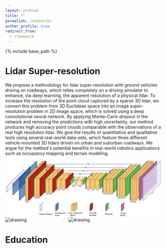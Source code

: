 ```yaml
---
layout: archive
title: ""
permalink: /research/
author_profile: true
redirect_from:
  - /research
---
```


{% include base_path %}

Lidar Super-resolution 
======
We propose a methodology for lidar super-resolution with ground vehicles driving on roadways, which relies completely on a driving simulator to enhance, via deep learning, the apparent resolution of a physical lidar. To increase the resolution of the point cloud captured by a sparse 3D lidar, we convert this problem from 3D Euclidean space into an image super-resolution problem in 2D image space, which is solved using a deep convolutional neural network. By applying Monte-Carlo dropout in the network and removing the predictions with high uncertainty, our method produces high accuracy point clouds comparable with the observations of a real high resolution lidar. We give the results of quantitative and qualitative tests using several real-world data-sets, which feature three different vehicle-mounted 3D lidars driven on urban and suburban roadways. We argue for the method's potential benefits in real-world robotics applications such as occupancy mapping and terrain modeling.

<!-- ![very good|512x397,5%](/_pages/pics/iros2019-unet.png) -->
<img align='center' src="/_pages/pics/iros2019-unet.png" alt="drawing" width="600"/>
<img align='left 'src="/_pages/pics/iros2019-ouster.gif" alt="drawing" width="300"/> <img align="right" src="/_pages/pics/iros2019-vlp16.gif" alt="drawing" width="300"/>
<!-- <img align="right" src="/_pages/pics/iros2019-unet.png" alt="drawing" width="400"/> -->

Education
======